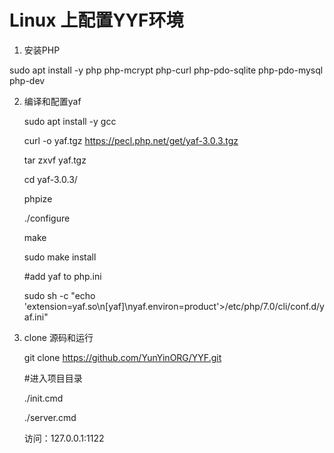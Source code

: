 Linux 上配置YYF环境
===================

1. 安装PHP

  sudo apt install -y php php-mcrypt php-curl php-pdo-sqlite php-pdo-mysql php-dev

2. 编译和配置yaf

    sudo apt install -y gcc
    
    curl -o yaf.tgz https://pecl.php.net/get/yaf-3.0.3.tgz
    
    tar zxvf yaf.tgz
    
    cd yaf-3.0.3/
    
    phpize
    
    ./configure
    
    make
    
    sudo make install
  
    \#add yaf to php.ini
    
    sudo sh -c "echo 'extension=yaf.so\n[yaf]\nyaf.environ=product'>/etc/php/7.0/cli/conf.d/yaf.ini"

3. clone 源码和运行

    git clone https://github.com/YunYinORG/YYF.git
    
    \#进入项目目录
    
    ./init.cmd

    ./server.cmd

    访问：127.0.0.1:1122
